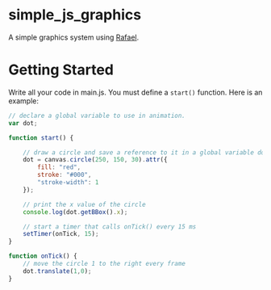 # simple_js_graphics

A simple graphics system using [Rafael](https://dmitrybaranovskiy.github.io/raphael/).

# Getting Started

Write all your code in main.js. You must define a `start()` function. Here is an example:

```javascript
// declare a global variable to use in animation.
var dot;

function start() {

	// draw a circle and save a reference to it in a global variable dot
	dot = canvas.circle(250, 150, 30).attr({ 
		fill: "red", 
		stroke: "#000", 
		"stroke-width": 1 
	});

	// print the x value of the circle
	console.log(dot.getBBox().x);

	// start a timer that calls onTick() every 15 ms
	setTimer(onTick, 15);
}

function onTick() {
	// move the circle 1 to the right every frame
	dot.translate(1,0);
}


```


 
